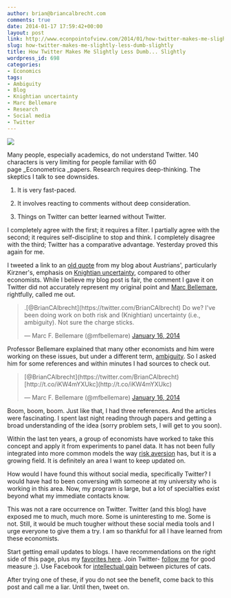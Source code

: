 ```yaml
---
author: brian@briancalbrecht.com
comments: true
date: 2014-01-17 17:59:42+00:00
layout: post
link: http://www.econpointofview.com/2014/01/how-twitter-makes-me-slightly-less-dumb-slightly/
slug: how-twitter-makes-me-slightly-less-dumb-slightly
title: How Twitter Makes Me Slightly Less Dumb... Slightly
wordpress_id: 698
categories:
- Economics
tags:
- Ambiguity
- Blog
- Knightian uncertainty
- Marc Bellemare
- Research
- Social media
- Twitter
---
```


![](http://infosthetics.com/archives/truthy.jpg)

Many people, especially academics, do not understand Twitter. 140 characters is very limiting for people familiar with 60 page _Econometrica _papers. Research requires deep-thinking. The skeptics I talk to see downsides.



	
  1. It is very fast-paced.

	
  2. It involves reacting to comments without deep consideration.

	
  3. Things on Twitter can better learned without Twitter.


I completely agree with the first; it requires a filter. I partially agree with the second; it requires self-discipline to stop and think. I completely disagree with the third; Twitter has a comparative advantage. Yesterday proved this again for me.

I tweeted a link to an [old quote](http://t.co/2xRrbDNGYJ) from my blog about Austrians', particularly Kirzner's, emphasis on [Knightian uncertainty](http://en.wikipedia.org/wiki/Knightian_uncertainty), compared to other economists. While I believe my blog post is fair, the comment I gave it on Twitter did not accurately represent my original point and [Marc Bellemare](http://marcfbellemare.com/wordpress/), rightfully, called me out.<!-- more -->



<blockquote>.[@BrianCAlbrecht](https://twitter.com/BrianCAlbrecht) Do we? I've been doing work on both risk and (Knightian) uncertainty (i.e., ambiguity). Not sure the charge sticks.

— Marc F. Bellemare (@mfbellemare) [January 16, 2014](https://twitter.com/mfbellemare/statuses/423844947381342208)</blockquote>


Professor Bellemare explained that many other economists and him were working on these issues, but under a different term, [ambiguity](http://en.wikipedia.org/wiki/Ambiguity_aversion). So I asked him for some references and within minutes I had sources to check out.


<blockquote>[@BrianCAlbrecht](https://twitter.com/BrianCAlbrecht)[http://t.co/iKW4mYXUkc](http://t.co/iKW4mYXUkc)

— Marc F. Bellemare (@mfbellemare) [January 16, 2014](https://twitter.com/mfbellemare/statuses/423849240729640961)</blockquote>


Boom, boom, boom. Just like that, I had three references. And the articles were fascinating. I spent last night reading through papers and getting a broad understanding of the idea (sorry problem sets, I will get to you soon).

Within the last ten years, a group of economists have worked to take this concept and apply it from experiments to panel data. It has not been fully integrated into more common models the way [risk aversion](http://en.wikipedia.org/wiki/Risk_aversion) has, but it is a growing field. It is definitely an area I want to keep updated on.

How would I have found this without social media, specifically Twitter? I would have had to been conversing with someone at my university who is working in this area. Now, my program is large, but a lot of specialties exist beyond what my immediate contacts know.

This was not a rare occurrence on Twitter. Twitter (and this blog) have exposed me to much, much more. Some is uninteresting to me. Some is not. Still, it would be much tougher without these social media tools and I urge everyone to give them a try. I am so thankful for all I have learned from these economists.

Start getting email updates to blogs. I have recommendations on the right side of this page, plus my [favorites here](http://econpointofview.com/2014/01/08/muses-of-blogging/). Join Twitter- [follow me](https://twitter.com/BrianCAlbrecht) for good measure ;). Use Facebook for [intellectual gain](https://www.facebook.com/BrianAlbrechtEcon) between pictures of cats.

After trying one of these, if you do not see the benefit, come back to this post and call me a liar. Until then, tweet on.
